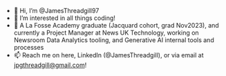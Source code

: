 - 👋 Hi, I’m @JamesThreadgill97
- 👀 I’m interested in all things coding!
- 🌱 A La Fosse Academy graduate (Jacquard cohort, grad Nov2023), and currently a Project Manager at News UK Technology, working on Newsroom Data Analytics tooling, and Generative AI internal tools and processes 
- 📫 Reach me on here, LinkedIn (@JamesThreadgill), or via email at jpgthreadgill@gmail.com!

<!---
JamesThreadgill97/JamesThreadgill97 is a ✨ special ✨ repository because its `README.md` (this file) appears on your GitHub profile.
You can click the Preview link to take a look at your changes.
--->

